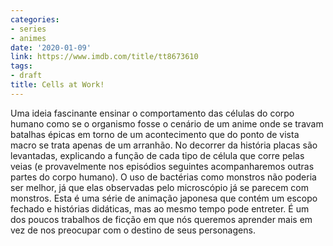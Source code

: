 ```yaml
---
categories:
- series
- animes
date: '2020-01-09'
link: https://www.imdb.com/title/tt8673610
tags:
- draft
title: Cells at Work!
---
```


Uma ideia fascinante ensinar o comportamento das células do corpo humano como se o organismo fosse o cenário de um anime onde se travam batalhas épicas em torno de um acontecimento que do ponto de vista macro se trata apenas de um arranhão. No decorrer da história placas são levantadas, explicando a função de cada tipo de célula que corre pelas veias (e provavelmente nos episódios seguintes acompanharemos outras partes do corpo humano). O uso de bactérias como monstros não poderia ser melhor, já que elas observadas pelo microscópio já se parecem com monstros. Esta é uma série de animação japonesa que contém um escopo fechado e histórias didáticas, mas ao mesmo tempo pode entreter. É um dos poucos trabalhos de ficção em que nós queremos aprender mais em vez de nos preocupar com o destino de seus personagens.